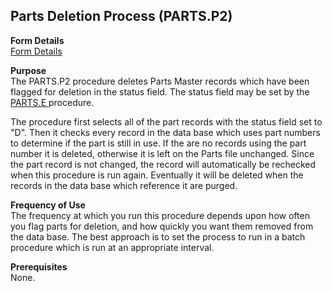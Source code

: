 ##  Parts Deletion Process (PARTS.P2)

<PageHeader />

**Form Details**  
[ Form Details ](PARTS-P2-1/README.md)   

**Purpose**  
The PARTS.P2 procedure deletes Parts Master records which have been flagged for deletion in the status field. The status field may be set by the [ PARTS.E ](../../../../../../../../../../rover/AP-OVERVIEW/AP-ENTRY/ACCT-CONTROL/ACCT-CONTROL-1/ar-e/PARTS-E) procedure.   
  
The procedure first selects all of the part records with the status field set
to "D". Then it checks every record in the data base which uses part numbers
to determine if the part is still in use. If the are no records using the part
number it is deleted, otherwise it is left on the Parts file unchanged. Since
the part record is not changed, the record will automatically be rechecked
when this procedure is run again. Eventually it will be deleted when the
records in the data base which reference it are purged.

**Frequency of Use**  
The frequency at which you run this procedure depends upon how often you flag
parts for deletion, and how quickly you want them removed from the data base.
The best approach is to set the process to run in a batch procedure which is
run at an appropriate interval.

**Prerequisites**  
None.

<badge text= "Version 8.10.57" vertical="middle" />

<PageFooter />